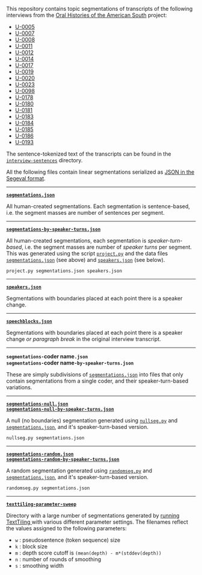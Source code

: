 This repository contains topic segmentations of transcripts of the following interviews from the [Oral Histories of the American South](http://docsouth.unc.edu/sohp/) project:

* [U-0005](http://docsouth.unc.edu/sohp/U-0005/U-0005.html)
* [U-0007](http://docsouth.unc.edu/sohp/U-0007/U-0007.html)
* [U-0008](http://docsouth.unc.edu/sohp/U-0008/U-0008.html)
* [U-0011](http://docsouth.unc.edu/sohp/U-0011/U-0011.html)
* [U-0012](http://docsouth.unc.edu/sohp/U-0012/U-0012.html)
* [U-0014](http://docsouth.unc.edu/sohp/U-0014/U-0014.html)
* [U-0017](http://docsouth.unc.edu/sohp/U-0017/U-0017.html)
* [U-0019](http://docsouth.unc.edu/sohp/U-0019/U-0019.html)
* [U-0020](http://docsouth.unc.edu/sohp/U-0020/U-0020.html)
* [U-0023](http://docsouth.unc.edu/sohp/U-0023/U-0023.html)
* [U-0098](http://docsouth.unc.edu/sohp/U-0098/U-0098.html)
* [U-0178](http://docsouth.unc.edu/sohp/U-0178/U-0178.html)
* [U-0180](http://docsouth.unc.edu/sohp/U-0180/U-0180.html)
* [U-0181](http://docsouth.unc.edu/sohp/U-0181/U-0181.html)
* [U-0183](http://docsouth.unc.edu/sohp/U-0183/U-0183.html)
* [U-0184](http://docsouth.unc.edu/sohp/U-0184/U-0184.html)
* [U-0185](http://docsouth.unc.edu/sohp/U-0185/U-0185.html)
* [U-0186](http://docsouth.unc.edu/sohp/U-0186/U-0186.html)
* [U-0193](http://docsouth.unc.edu/sohp/U-0193/U-0193.html)

The sentence-tokenized text of the transcripts can be found in the [`interview-sentences`](interview-sentences) directory.

All the following files contain linear segmentations serialized as [JSON in the Segeval format](http://segeval.readthedocs.org/en/latest/user/quickstart/#loading-data).

---

[**`segmentations.json`**](segmentations.json)<a name="segmentations"></a>

All human-created segmentations. Each segmentation is sentence-based, i.e. the segment masses are number of sentences per segment.

---

[**`segmentations-by-speaker-turns.json`**](segmentations-by-speaker-turns.json)

All human-created segmentations, each segmentation is *speaker-turn-based*, i.e. the segment masses are number of *speaker turns* per segment. This was generated using the script [`project.py`](https://github.com/contours/evaluation/project.py) and the data files [`segmentations.json`](#segmentations) (see above) and [`speakers.json`](#speakers) (see below).

    project.py segmentations.json speakers.json 

---

[**`speakers.json`**](speakers.json)<a name="speakers"></a>

Segmentations with boundaries placed at each point there is a speaker change.

---

[**`speechblocks.json`**](speechblocks.json)

Segmentations with boundaries placed at each point there is a speaker change *or paragraph break* in the original interview transcript.

---

**`segmentations-`coder name`.json`**<br>
**`segmentations-`coder name`-by-speaker-turns.json`**

These are simply subdivisions of [`segmentations.json`](#segmentations) into files that only contain segmentations from a single coder, and their speaker-turn-based variations.

---

[**`segmentations-null.json`**](segmentations-null.json)<br>
[**`segmentations-null-by-speaker-turns.json`**](segmentations-null-by-speaker-turns.json)

A null (no boundaries) segmentation generated using [`nullseg.py`](https://github.com/contours/evaluation/nullseg.py) and [`segmentations.json`](#segmentations), and it's speaker-turn-based version.

    nullseg.py segmentations.json

---

[**`segmentations-random.json`**](segmentations-random.json)<br>
[**`segmentations-random-by-speaker-turns.json`**](segmentations-random-by-speaker-turns.json)

A random segmentation generated using [`randomseg.py`](https://github.com/contours/evaluation/randomseg.py) and [`segmentations.json`](#segmentations), and it's speaker-turn-based version.

    randomseg.py segmentations.json

---

[**`texttiling-parameter-sweep`**](texttiling-parameter-sweep)

Directory with a large number of segmentations generated by [running TextTiling ](https://github.com/contours/textseg/blob/master/run-texttiling.hs) with various different parameter settings. The filenames reflect the values assigned to the following parameters: 

* `w` : pseudosentence (token sequence) size
* `k` : block size
* `m` : depth score cutoff is `(mean(depth) - m*(stddev(depth))`
* `n` : number of rounds of smoothing
* `s` : smoothing width
